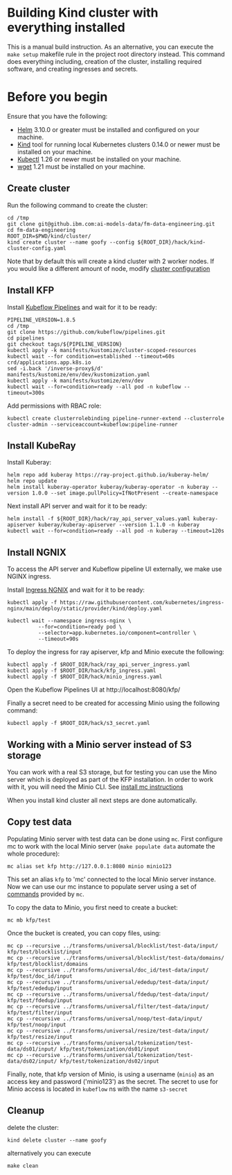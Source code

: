 # Building Kind cluster with everything installed

This is a manual build instruction. As an alternative, you can execute the `make setup` makefile rule in the project 
root directory instead. This command does everything including, creation of the cluster, installing required 
software, and creating ingresses and secrets.

# Before you begin

Ensure that you have the following:

- [Helm](https://helm.sh/) 3.10.0 or greater must be installed and configured on your machine.
- [Kind](https://kind.sigs.k8s.io/) tool for running local Kubernetes clusters 0.14.0 or newer must be installed on your machine.
- [Kubectl](https://kubernetes.io/docs/tasks/tools/#kubectl) 1.26 or newer must be installed on your machine.
- [wget](https://www.gnu.org/software/wget/) 1.21 must be installed on your machine. 


## Create cluster

Run the following command to create the cluster:

```shell
cd /tmp
git clone git@github.ibm.com:ai-models-data/fm-data-engineering.git
cd fm-data-engineering
ROOT_DIR=$PWD/kind/cluster/
kind create cluster --name goofy --config ${ROOT_DIR}/hack/kind-cluster-config.yaml
```

Note that by default this will create a kind cluster with 2 worker nodes. If you would like a different
amount of node, modify [cluster configuration](hack/kind-cluster-config.yaml)

## Install KFP

Install [Kubeflow Pipelines](https://www.kubeflow.org/docs/components/pipelines/v1/installation/standalone-deployment/#deploying-kubeflow-pipelines) and wait for it to be ready:

```shell
PIPELINE_VERSION=1.8.5
cd /tmp
git clone https://github.com/kubeflow/pipelines.git
cd pipelines
git checkout tags/${PIPELINE_VERSION}
kubectl apply -k manifests/kustomize/cluster-scoped-resources
kubectl wait --for condition=established --timeout=60s crd/applications.app.k8s.io
sed -i.back '/inverse-proxy$/d' manifests/kustomize/env/dev/kustomization.yaml
kubectl apply -k manifests/kustomize/env/dev
kubectl wait --for=condition=ready --all pod -n kubeflow --timeout=300s
```
Add permissions with RBAC role:
```shell
kubectl create clusterrolebinding pipeline-runner-extend --clusterrole cluster-admin --serviceaccount=kubeflow:pipeline-runner
```

## Install KubeRay

Install Kuberay:

```shell
helm repo add kuberay https://ray-project.github.io/kuberay-helm/
helm repo update
helm install kuberay-operator kuberay/kuberay-operator -n kuberay --version 1.0.0 --set image.pullPolicy=IfNotPresent --create-namespace 
```

Next install API server and wait for it to be ready:

```shell
helm install -f ${ROOT_DIR}/hack/ray_api_server_values.yaml kuberay-apiserver kuberay/kuberay-apiserver --version 1.1.0 -n kuberay
kubectl wait --for=condition=ready --all pod -n kuberay --timeout=120s
```

## Install NGNIX

To access the API server and Kubeflow pipeline UI externally, we make use NGINX ingress.

Install [Ingress NGNIX](https://kind.sigs.k8s.io/docs/user/ingress/#ingress-nginx) and wait for it to be ready:

```shell
kubectl apply -f https://raw.githubusercontent.com/kubernetes/ingress-nginx/main/deploy/static/provider/kind/deploy.yaml

kubectl wait --namespace ingress-nginx \
          --for=condition=ready pod \
          --selector=app.kubernetes.io/component=controller \
          --timeout=90s
```

To deploy the ingress for ray apiserver, kfp and Minio execute the following:
```shell
kubectl apply -f $ROOT_DIR/hack/ray_api_server_ingress.yaml
kubectl apply -f $ROOT_DIR/hack/kfp_ingress.yaml
kubectl apply -f $ROOT_DIR/hack/minio_ingress.yaml
```

Open the Kubeflow Pipelines UI at  http://localhost:8080/kfp/

Finally a secret need to be created for accessing Minio using the following command:

```shell
kubectl apply -f $ROOT_DIR/hack/s3_secret.yaml
```

## Working with a Minio server instead of S3 storage
You can work with a real S3 storage, but for testing you can use the Mino server which is deployed as part of the KFP 
installation. In order to work with it, you will need the Minio CLI. See
[install mc instructions](https://min.io/docs/minio/linux/reference/minio-mc.html#quickstart)

When you install kind cluster all next steps are done automatically.

## Copy test data

Populating Minio server with test data can be done using `mc`. First configure mc to work with the local
Minio server (`make populate data` automate the whole procedure):

```shell
mc alias set kfp http://127.0.0.1:8080 minio minio123
```

This set an alias `kfp` to 'mc' connected to the local Minio server instance. Now we can use our
mc instance to populate server using a set of
[commands](https://min.io/docs/minio/linux/reference/minio-mc.html) provided by `mc`.

To copy the data to Minio, you first need to create a bucket:

```shell
mc mb kfp/test
```

Once the bucket is created, you can copy files, using:

```shell
mc cp --recursive ../transforms/universal/blocklist/test-data/input/ kfp/test/blocklist/input
mc cp --recursive ../transforms/universal/blocklist/test-data/domains/ kfp/test/blocklist/domains
mc cp --recursive ../transforms/universal/doc_id/test-data/input/ kfp/test/doc_id/input
mc cp --recursive ../transforms/universal/ededup/test-data/input/ kfp/test/ededup/input
mc cp --recursive ../transforms/universal/fdedup/test-data/input/ kfp/test/fdedup/input
mc cp --recursive ../transforms/universal/filter/test-data/input/ kfp/test/filter/input
mc cp --recursive ../transforms/universal/noop/test-data/input/ kfp/test/noop/input
mc cp --recursive ../transforms/universal/resize/test-data/input/ kfp/test/resize/input
mc cp --recursive ../transforms/universal/tokenization/test-data/ds01/input/ kfp/test/tokenization/ds01/input
mc cp --recursive ../transforms/universal/tokenization/test-data/ds02/input/ kfp/test/tokenization/ds02/input
```

Finally, note, that kfp version of Minio, is using a username (`minio`) as an access key and password ('minio123')
as the secret. The secret to use for Minio access is located in `kubeflow` ns with the name `s3-secret`

## Cleanup

delete the cluster:

```shell
kind delete cluster --name goofy
```

alternatively you can execute

```shell
make clean
```

